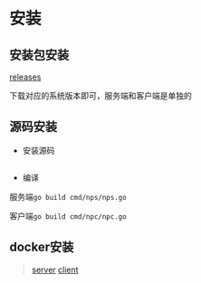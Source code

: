 # 安装
## 安装包安装
 [releases](https://github.com/cnlh/nps/releases)

下载对应的系统版本即可，服务端和客户端是单独的

## 源码安装
- 安装源码
```go get -u github.com/cnlh/nps...
```
- 编译

服务端```go build cmd/nps/nps.go```

客户端```go build cmd/npc/npc.go```

## docker安装
> [server](https://hub.docker.com/r/ffdfgdfg/nps)
> [client](https://hub.docker.com/r/ffdfgdfg/npc)
